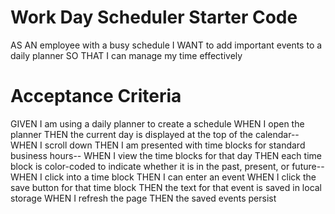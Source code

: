 # Work Day Scheduler Starter Code

AS AN employee with a busy schedule
I WANT to add important events to a daily planner
SO THAT I can manage my time effectively

# Acceptance Criteria

GIVEN I am using a daily planner to create a schedule
WHEN I open the planner
THEN the current day is displayed at the top of the calendar--
WHEN I scroll down
THEN I am presented with time blocks for standard business hours--
WHEN I view the time blocks for that day
THEN each time block is color-coded to indicate whether it is in the past, present, or future--
WHEN I click into a time block
THEN I can enter an event
WHEN I click the save button for that time block
THEN the text for that event is saved in local storage
WHEN I refresh the page
THEN the saved events persist